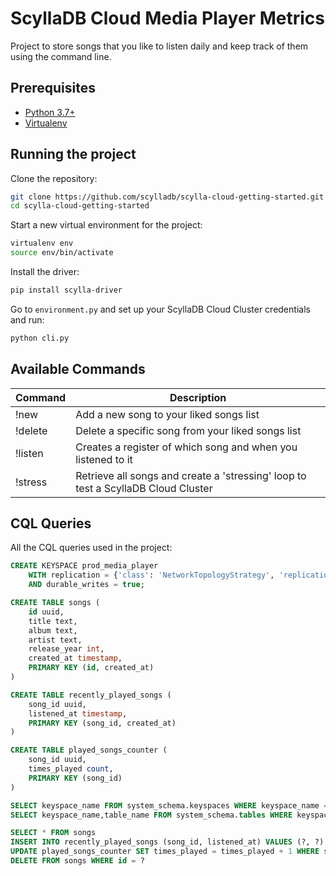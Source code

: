 # ScyllaDB Cloud Media Player Metrics

Project to store songs that you like to listen daily and keep track of them using the command line.

## Prerequisites

* [Python 3.7+](https://www.python.org/downloads/)
* [Virtualenv](https://virtualenv.pypa.io/en/latest/installation.html)

## Running the project

Clone the repository:

```sh 
git clone https://github.com/scylladb/scylla-cloud-getting-started.git
cd scylla-cloud-getting-started
```

Start a new virtual environment for the project:

```sh
virtualenv env
source env/bin/activate
```

Install the driver: 

```sh
pip install scylla-driver
```

Go to `environment.py` and set up your ScyllaDB Cloud Cluster credentials and run:

```sh
python cli.py
```

## Available Commands

| Command  | Description |
|---|---|
| !new   | Add a new song to your liked songs list   |
| !delete  | Delete a specific song from your liked songs list   |
| !listen  | Creates a register of which song and when you listened to it  |
| !stress  | Retrieve all songs and create a 'stressing' loop to test a ScyllaDB Cloud Cluster |

## CQL Queries

All the CQL queries used in the project:

```sql
CREATE KEYSPACE prod_media_player
    WITH replication = {'class': 'NetworkTopologyStrategy', 'replication_factor': '3'}
    AND durable_writes = true;

CREATE TABLE songs (
    id uuid,
    title text,
    album text,
    artist text,
    release_year int,
    created_at timestamp,
    PRIMARY KEY (id, created_at)
)

CREATE TABLE recently_played_songs (
    song_id uuid,
    listened_at timestamp,
    PRIMARY KEY (song_id, created_at)
)

CREATE TABLE played_songs_counter (
    song_id uuid,
    times_played count,
    PRIMARY KEY (song_id)
)

SELECT keyspace_name FROM system_schema.keyspaces WHERE keyspace_name = ?
SELECT keyspace_name,table_name FROM system_schema.tables WHERE keyspace_name = ? AND table_name = ?

SELECT * FROM songs
INSERT INTO recently_played_songs (song_id, listened_at) VALUES (?, ?)
UPDATE played_songs_counter SET times_played = times_played + 1 WHERE song_id = ?
DELETE FROM songs WHERE id = ?

```